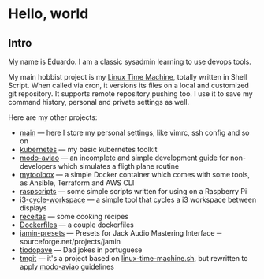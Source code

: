 # Hello, world

## Intro

My name is Eduardo. I am a classic sysadmin learning to use devops tools.

My main hobbist project is my [Linux Time Machine](https://github.com/elisboa/linux-time-machine.sh), totally written in Shell Script. When called via cron, it versions its files on a local and customized git repository. It supports remote repository pushing too. I use it to save my command history, personal and private settings as well.

Here are my other projects:

 - [main](https://github.com/elisboa/main) — here I store my personal settings, like vimrc, ssh config and so on 
 - [kubernetes](https://github.com/elisboa/kubertips) — my basic kubernetes toolkit
 - [modo-aviao](https://github.com/elisboa/modo-aviao) — an incomplete and simple development guide for non-developers which simulates a fligth plane routine
 - [mytoolbox](https://github.com/elisboa/mytoolbox) — a simple Docker container which comes with some tools, as Ansible, Terraform and AWS CLI
 - [raspscripts](https://github.com/elisboa/raspscripts) — some simple scripts written for using  on a Raspberry Pi
 - [i3-cycle-workspace](https://github.com/elisboa/i3-cycle-workspace) — a simple tool that cycles a i3 workspace between displays
 - [receitas](https://github.com/elisboa/receitas) — some cooking recipes
 - [Dockerfiles](https://github.com/elisboa/Dockerfiles) — a couple dockerfiles
 - [jamin-presets](https://github.com/elisboa/jamin-presets) — Presets for Jack Audio Mastering Interface ─ sourceforge.net/projects/jamin
 - [tiodopave](https://github.com/elisboa/tiodopave) — Dad jokes in portuguese
 - [tmgit](https://github.com/elisboa/tmgit) — it's a project based on [linux-time-machine.sh](https://github.com/elisboa/linux-time-machine.sh), but rewritten to apply [modo-aviao](https://github.com/elisboa/modo-aviao) guidelines